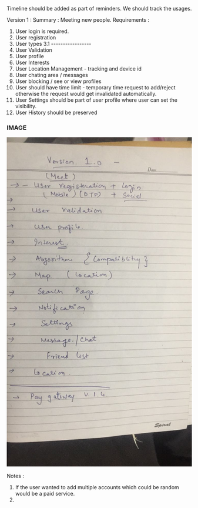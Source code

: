 Timeline should be added as part of reminders. We should track the usages.

Version 1 :
Summary : Meeting new people.
Requirements :
1. User login is required.
2. User registration
3. User types
3.1 -----------------
4. User Validation
5. User profile
6. User Interests
7. User Location Management - tracking and device id
8. User chating area / messages
9. User blocking / see or view profiles
10. User should have time limit - temporary time request to add/reject otherwise the request would get invalidated automatically.
11. User Settings should be part of user profile where user can set the visibility.
12. User History should be preserved

### IMAGE
![Version_1_ROAMAP](static_content/images/version1_roadmap.jpeg)

Notes :
1) If the user wanted to add multiple accounts which could be random would be a paid service.
2) 
